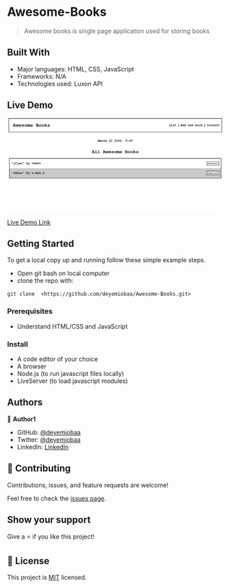 # Awesome-Books

> Awesome books is single page application used for storing books


## Built With

- Major languages: HTML, CSS, JavaScript
- Frameworks: N/A
- Technologies used: Luxon API

## Live Demo

<img src="app-snapshot.png" alt="Project Snapshot">

[Live Demo Link](https://deyemiobaa.github.io/Awesome-Books/)


## Getting Started

To get a local copy up and running follow these simple example steps.
- Open git bash on local computer
- clone the repo with: 
```
git clone  <https://github.com/deyemiobaa/Awesome-Books.git>
```

### Prerequisites
- Understand HTML/CSS and JavaScript

### Install

- A code editor of your choice
- A browser
- Node.js (to run javascript files locally)
- LiveServer (to load javascript modules)


## Authors

👤 **Author1**

- GitHub: [@deyemiobaa](https://github.com/deyemiobaa)
- Twitter: [@deyemiobaa](https://twitter.com/deyemiobaa)
- LinkedIn: [LinkedIn](https://linkedin.com/in/sodiqa)


## 🤝 Contributing

Contributions, issues, and feature requests are welcome!

Feel free to check the [issues page](https://github.com/deyemiobaa/Awesome-Books/issues).

## Show your support

Give a ⭐️ if you like this project!

## 📝 License

This project is [MIT](LICENSE) licensed.
